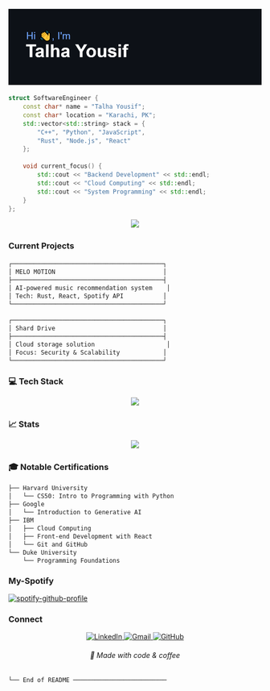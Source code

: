 ![header](https://github.com/skoom21/skoom21/blob/main/header.png)


```cpp
struct SoftwareEngineer {
    const char* name = "Talha Yousif";
    const char* location = "Karachi, PK";
    std::vector<std::string> stack = {
        "C++", "Python", "JavaScript",
        "Rust", "Node.js", "React"
    };
    
    void current_focus() {
        std::cout << "Backend Development" << std::endl;
        std::cout << "Cloud Computing" << std::endl;
        std::cout << "System Programming" << std::endl;
    }
};
```

<div align="center">
  <img src="https://user-images.githubusercontent.com/73097560/115834477-dbab4500-a447-11eb-908a-139a6edaec5c.gif">
</div>

### Current Projects

```
┌──────────────────────────────────────────┐
│ MELO MOTION                              │
├──────────────────────────────────────────┤
│ AI-powered music recommendation system    │
│ Tech: Rust, React, Spotify API           │
└──────────────────────────────────────────┘

┌──────────────────────────────────────────┐
│ Shard Drive                              │
├──────────────────────────────────────────┤
│ Cloud storage solution                    │
│ Focus: Security & Scalability            │
└──────────────────────────────────────────┘
```

### 💻 Tech Stack

<div align="center">
  <img src="https://skillicons.dev/icons?i=cpp,rust,python,js,react,nodejs,docker,aws,nextjs,vercel" />
</div>

### 📈 Stats

<div align="center">
  <img width="400" src="https://github-readme-stats.vercel.app/api?username=skoom21&show_icons=true&theme=tokyonight" />
</div>

### 🎓 Notable Certifications

```
├── Harvard University
│   └── CS50: Intro to Programming with Python
├── Google
│   └── Introduction to Generative AI
├── IBM
│   ├── Cloud Computing
│   ├── Front-end Development with React
│   └── Git and GitHub
└── Duke University
    └── Programming Foundations
```

### My-Spotify
[![spotify-github-profile](https://spotify-github-profile.kittinanx.com/api/view?uid=jld7k487x2lu8w7jm7c3p2ksu&cover_image=true&theme=novatorem&show_offline=false&background_color=000000&interchange=false&bar_color=53b14f&bar_color_cover=false)](https://spotify-github-profile.kittinanx.com/api/view?uid=jld7k487x2lu8w7jm7c3p2ksu&redirect=true)


### Connect

<div align="center">
  <a href="https://linkedin.com/in/muhammad-talha-yousif">
    <img src="https://img.shields.io/badge/LinkedIn-black?style=for-the-badge&logo=linkedin&logoColor=white" alt="LinkedIn" />
  </a>
  <a href="mailto:muhammadtalhayousif@gmail.com">
    <img src="https://img.shields.io/badge/Gmail-black?style=for-the-badge&logo=gmail&logoColor=white" alt="Gmail" />
  </a>
  <a href="https://github.com/skoom21">
    <img src="https://img.shields.io/badge/GitHub-black?style=for-the-badge&logo=github&logoColor=white" alt="GitHub" />
  </a>
</div>

<div align="center">
  <h6>🚀 Made with code & coffee</h6>
</div>

```
└── End of README ──────────────────────────
```
